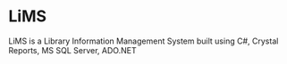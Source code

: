# LiMS
LiMS is a Library Information Management System built using C#, Crystal Reports, MS SQL Server, ADO.NET